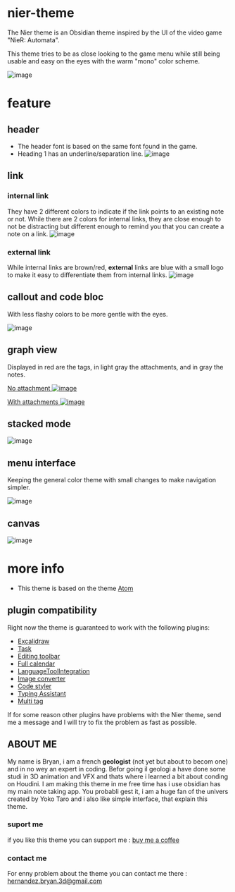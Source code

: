 # nier-theme
The Nier theme is an Obsidian theme inspired by the UI of the video game "NieR: Automata".

This theme tries to be as close looking to the game menu while still being usable and easy on the eyes with the warm "mono" color scheme.

![image](https://github.com/exloseur3d/nier-theme/blob/151bd8113dbf92e911d0ee087a49bf629565a2a6/image%20theme/miniature.png)

# feature
## header
- The header font is based on the same font found in the game.
- Heading 1 has an underline/separation line.
![image](https://github.com/exloseur3d/nier-theme/blob/e0c5fa252ad5b401b9a0a1b0a5ec1d04ff7ce9d9/image%20theme/header.png)

## link
### internal link
They have 2 different colors to indicate if the link points to an existing note or not. While there are 2 colors for internal links, they are close enough to not be distracting but different enough to remind you that you can create a note on a link.
![image](https://github.com/exloseur3d/nier-theme/blob/e0c5fa252ad5b401b9a0a1b0a5ec1d04ff7ce9d9/image%20theme/internal%20link.png)
### external link
While internal links are brown/red, **external** links are blue with a small logo to make it easy to differentiate them from internal links.
![image](https://github.com/exloseur3d/nier-theme/blob/c4df44fc8be299669d0992cb1c17c9f5a5b188a2/image%20theme/extarnal%20link.png)

## callout and code bloc

With less flashy colors to be more gentle with the eyes.

![image](https://github.com/exloseur3d/nier-theme/blob/601509811364d235f59cfc7d4c8d075054cba677/image%20theme/callout%20and%20codebloc.png)

## graph view
Displayed in red are the tags, in light gray the attachments, and in gray the notes.

<ins>No attachment<ins>
![image](https://github.com/exloseur3d/nier-theme/blob/82a473c63c79b11dbbab37bb040c7a45c6158acc/image%20theme/graph%20view.png)

<ins>With attachments<ins>
![image](https://github.com/exloseur3d/nier-theme/blob/c4df44fc8be299669d0992cb1c17c9f5a5b188a2/image%20theme/graphview%20with%20attachements.png)

## stacked mode
![image](https://github.com/exloseur3d/nier-theme/blob/4a0b64a98934c2b36d90ab75e9a610e38a6d1f62/image%20theme/stacked%20view.png)

## menu interface
Keeping the general color theme with small changes to make navigation simpler.

![image](https://github.com/exloseur3d/nier-theme/blob/8cb818eb9fc6bfbd51283225ebb983b45df13430/image%20theme/interface%203.png)

## canvas
![image](https://github.com/exloseur3d/nier-theme/blob/601509811364d235f59cfc7d4c8d075054cba677/image%20theme/canvas.png)

# more info
- This theme is based on the theme [Atom](https://github.com/kognise/obsidian-atom)

## plugin compatibility
Right now the theme is guaranteed to work with the following plugins:
- [Excalidraw](https://github.com/zsviczian/obsidian-excalidraw-plugin)
- [Task](https://github.com/obsidian-tasks-group/obsidian-tasks)
- [Editing toolbar](https://github.com/PKM-er/obsidian-editing-toolbar)
- [Full calendar](https://github.com/obsidian-community/obsidian-full-calendar)
- [LanguageToolIntegration](https://github.com/Clemens-E/obsidian-languagetool-plugin)
- [Image converter](https://github.com/xryul/obsidian-image-converter)
- [Code styler](https://github.com/mayurankv/Obsidian-Code-Styler)
- [Typing Assistant](https://github.com/Jambo2018/notion-assistant-plugin)
- [Multi tag](https://github.com/technohiker/obsidian-multi-tag)

If for some reason other plugins have problems with the Nier theme, send me a message and I will try to fix the problem as fast as possible.

## ABOUT ME
My name is Bryan, i am a french **geologist** (not yet but about to becom one) and in no wey an expert in coding. Befor going il geologi a have done some studi in 3D animation and VFX and thats where i learned a bit about conding on Houdini. I am making this theme in me free time has i use obsidian has my main note taking app. You probabli gest it, i am a huge fan of the univers created by Yoko Taro and i also like simple interface, that explain this theme. 

### suport me
if you like this theme you can support me :
[buy me a coffee](https://buymeacoffee.com/exloseur)

### contact me 
For enny problem about the theme you can contact me there : hernandez.bryan.3d@gmail.com
